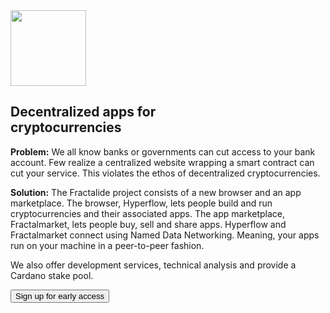 <section id="stack">
    <div class="header_background">
        <div class="header_content_stack">
            <div class="container">
                <div class="row">
                    <div class="col-xs-12">
                        <div class="text-center">
                            <img src="/img/stack-min.png" width="121px" />
                            <h1 class="section_heading_white">Decentralized apps for<br>cryptocurrencies</h1>
                        </div>
                    </div>
                    <div class="col-xs-offset-2 col-xs-8">
                        <div class="text-center">
                            <p class="text_white">
                                <b class="text_white">Problem:</b> We all know banks or governments can cut access to your bank account. Few realize a centralized website wrapping a smart contract can cut your service. This violates the ethos of decentralized cryptocurrencies.
                            </p>
                            <p class="text_white">
                                <b class="text_white">Solution:</b> The Fractalide project consists of a new browser and an app marketplace. The browser, Hyperflow, lets people build and run cryptocurrencies and their associated apps. The app marketplace, Fractalmarket, lets people buy, sell and share apps. Hyperflow and Fractalmarket connect using Named Data Networking. Meaning, your apps run on your machine in a peer-to-peer fashion.
                            </p>
                            <p class="text_white">
                                We also offer development services, technical analysis and provide a Cardano stake pool.
                            </p>
                            <button class="btn btn-lg btn-default" onclick="location.href = 'https://docs.google.com/forms/d/e/1FAIpQLSfJYF5LM5MD-IaEqJAZ-oboUi-IDnGaH7II5yg1_1WfIadhPw/viewform?usp=sf_link';">Sign up for early access</button>
                        </div>
                    </div>
                </div>
            </div>
        </div>
    </div>
</section>
